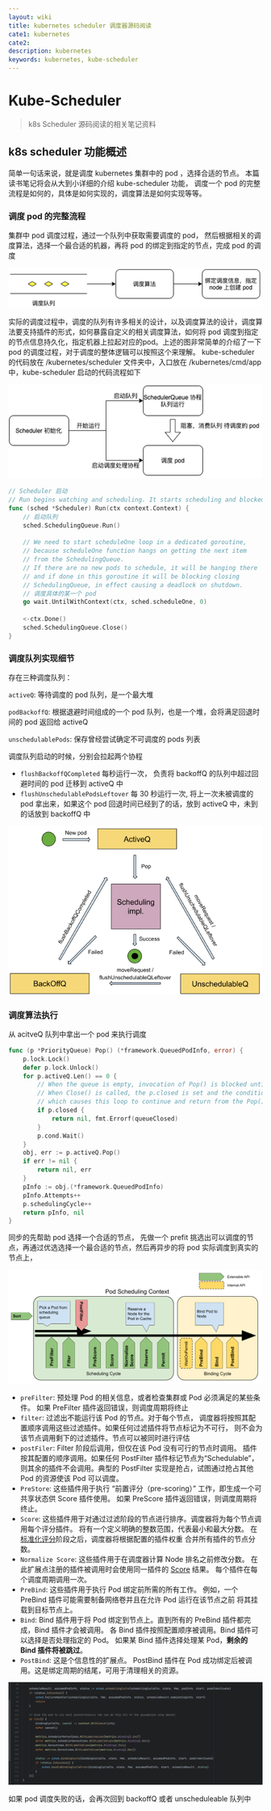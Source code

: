```yaml
---
layout: wiki
title: kubernetes scheduler 调度器源码阅读
cate1: kubernetes
cate2: 
description: kubernetes
keywords: kubernetes, kube-scheduler
---
```

# Kube-Scheduler

> k8s Scheduler 源码阅读的相关笔记资料
> 

## k8s scheduler 功能概述

简单一句话来说，就是调度 kubernetes 集群中的 pod ，选择合适的节点。 本篇读书笔记将会从大到小详细的介绍 kube-scheduler 功能， 调度一个 pod 的完整流程是如何的，具体是如何实现的，调度算法是如何实现等等。

### 调度 pod 的完整流程

集群中 pod 调度过程，通过一个队列中获取需要调度的 pod， 然后根据相关的调度算法，选择一个最合适的机器，再将 pod 的绑定到指定的节点，完成 pod 的调度

![Untitled](/images/wiki/1.png)

实际的调度过程中，调度的队列有许多相关的设计，以及调度算法的设计，调度算法要支持插件的形式，如何暴露自定义的相关调度算法，如何将 pod 调度到指定的节点信息持久化，指定机器上拉起对应的pod。上述的图非常简单的介绍了一下 pod 的调度过程，对于调度的整体逻辑可以按照这个来理解。 kube-scheduler 的代码放在 /kubernetes/scheduler 文件夹中，入口放在 /kubernetes/cmd/app 中，kube-scheduler 启动的代码流程如下

![Untitled](/images/wiki/2.png)

```go
// Scheduler 启动
// Run begins watching and scheduling. It starts scheduling and blocked until the context is done.
func (sched *Scheduler) Run(ctx context.Context) {
	// 启动队列
	sched.SchedulingQueue.Run()

	// We need to start scheduleOne loop in a dedicated goroutine,
	// because scheduleOne function hangs on getting the next item
	// from the SchedulingQueue.
	// If there are no new pods to schedule, it will be hanging there
	// and if done in this goroutine it will be blocking closing
	// SchedulingQueue, in effect causing a deadlock on shutdown.
	// 调度具体的某一个 pod 
	go wait.UntilWithContext(ctx, sched.scheduleOne, 0)

	<-ctx.Done()
	sched.SchedulingQueue.Close()
}
```

### 调度队列实现细节

存在三种调度队列：

`activeQ`: 等待调度的 pod 队列，是一个最大堆

`podBackoffQ`:  根据退避时间组成的一个 pod 队列，也是一个堆，会将满足回退时间的 pod 返回给 activeQ

`unschedulablePods`:  保存曾经尝试确定不可调度的 pods 列表

调度队列启动的时候，分别会拉起两个协程

- `flushBackoffQCompleted` 每秒运行一次， 负责将 backoffQ 的队列中超过回避时间的 pod 迁移到 activeQ 中
- `flushUnschedulablePodsLeftover` 每 30 秒运行一次, 将上一次未被调度的 pod 拿出来，如果这个 pod 回退时间已经到了的话，放到 activeQ 中，未到的话放到 backoffQ 中

![Untitled](/images/wiki/3.png)

### 调度算法执行

从 acitveQ 队列中拿出一个 pod 来执行调度

```go
func (p *PriorityQueue) Pop() (*framework.QueuedPodInfo, error) {
	p.lock.Lock()
	defer p.lock.Unlock()
	for p.activeQ.Len() == 0 {
		// When the queue is empty, invocation of Pop() is blocked until new item is enqueued.
		// When Close() is called, the p.closed is set and the condition is broadcast,
		// which causes this loop to continue and return from the Pop().
		if p.closed {
			return nil, fmt.Errorf(queueClosed)
		}
		p.cond.Wait()
	}
	obj, err := p.activeQ.Pop()
	if err != nil {
		return nil, err
	}
	pInfo := obj.(*framework.QueuedPodInfo)
	pInfo.Attempts++
	p.schedulingCycle++
	return pInfo, nil
}
```

同步的先帮助 pod 选择一个合适的节点， 先做一个 prefit 挑选出可以调度的节点，再通过优选选择一个最合适的节点，然后再异步的将 pod 实际调度到真实的节点上， 

![Untitled](/images/wiki/4.png)

- `preFilter`: 预处理 Pod 的相关信息，或者检查集群或 Pod 必须满足的某些条件。 如果 PreFilter 插件返回错误，则调度周期将终止
- `filter`: 过滤出不能运行该 Pod 的节点。对于每个节点， 调度器将按照其配置顺序调用这些过滤插件。如果任何过滤插件将节点标记为不可行， 则不会为该节点调用剩下的过滤插件。节点可以被同时进行评估
- `postFiler`: Filter 阶段后调用，但仅在该 Pod 没有可行的节点时调用。 插件按其配置的顺序调用。如果任何 PostFilter 插件标记节点为“Schedulable”， 则其余的插件不会调用。典型的 PostFilter 实现是抢占，试图通过抢占其他 Pod 的资源使该 Pod 可以调度。
- `PreStore`: 这些插件用于执行 “前置评分（pre-scoring）” 工作，即生成一个可共享状态供 Score 插件使用。 如果 PreScore 插件返回错误，则调度周期将终止。
- `Score`: 这些插件用于对通过过滤阶段的节点进行排序。调度器将为每个节点调用每个评分插件。 将有一个定义明确的整数范围，代表最小和最大分数。 在[标准化评分](https://kubernetes.io/zh-cn/docs/concepts/scheduling-eviction/scheduling-framework/#normalize-scoring)阶段之后，调度器将根据配置的插件权重 合并所有插件的节点分数。
- `Normalize Score`: 这些插件用于在调度器计算 Node 排名之前修改分数。 在此扩展点注册的插件被调用时会使用同一插件的 [Score](https://kubernetes.io/zh-cn/docs/concepts/scheduling-eviction/scheduling-framework/#scoring) 结果。 每个插件在每个调度周期调用一次。
- `PreBind`: 这些插件用于执行 Pod 绑定前所需的所有工作。 例如，一个 PreBind 插件可能需要制备网络卷并且在允许 Pod 运行在该节点之前 将其挂载到目标节点上。
- `Bind`: Bind 插件用于将 Pod 绑定到节点上。直到所有的 PreBind 插件都完成，Bind 插件才会被调用。 各 Bind 插件按照配置顺序被调用。Bind 插件可以选择是否处理指定的 Pod。 如果某 Bind 插件选择处理某 Pod，**剩余的 Bind 插件将被跳过**。
- `PostBind`: 这是个信息性的扩展点。 PostBind 插件在 Pod 成功绑定后被调用。这是绑定周期的结尾，可用于清理相关的资源。

![Untitled](/images/wiki/5.png)

如果 pod 调度失败的话，会再次回到 backoffQ 或者 unscheduleable 队列中